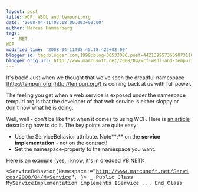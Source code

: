 ```yaml
---
layout: post
title: WCF, WSDL and tempuri.org
date: '2008-04-11T08:18:00.003+02:00'
author: Marcus Hammarberg
tags:
  - .NET -
WCF
modified_time: '2008-04-11T08:45:18.425+02:00'
blogger_id: tag:blogger.com,1999:blog-36533086.post-4421399573659073116
blogger_orig_url: http://www.marcusoft.net/2008/04/wcf-wsdl-and-tempuriorg.html
---
```


It's
back! Just when we thought that we've seen the dreadful namespace
[http://tempuri.org](http://tempuri.org/) is coming back at us with full
power.

The feeling you get when a web service is exposed under the namespace
tempuri.org is that the developer of that web service is either sloppy
or don't now what he is doing.

Well, well - don't be like that when it comes to using WCF. Here is [an
article](http://www.pluralsight.com/blogs/kirillg/archive/2006/06/18/28380.aspx)
describing how to do it. The key points are quite easy:

-   Use the ServiceBehavior attribute. Note**:** on the **service
    implementation** - not on the contract!
-   Set the namespace-property to the namespace you want.

Here is an example (yes, i know, it's in dredded VB.NET):


<span
style="font-family:courier new;">\<ServiceBehavior(Namespace:="http://www.marcusoft.net/Services/2008/04/MyService",
)\> \_
Public Class MyServiceImplementation
implements IService</span><span style="font-family:courier new;">
</span><span style="font-family:courier new;">...
End Class</span>
